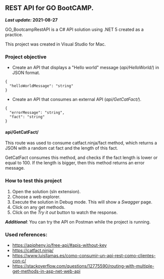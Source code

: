 ## REST API for GO BootCAMP.
***Last update:* 2021-08-27**

GO_BootcampRestAPI is a C# API solution using .NET 5 created as a practice.

This project was created in Visual Studio for Mac.
### Project objective

- Create an API that displays a "Hello world" message (*api/HelloWorld/*) in JSON format.

```
{
  "helloWorldMessage": "string"
}
```

- Create an API that consumes an external API (*api/GetCatFact/*).

```
{
  "errorMessage": "string",
  "fact": "string"
}
```

#### api/GetCatFact/

This route was used to consume catfact.ninja/fact method, which returns a JSON with a random cat fact and the length of this fact.

GetCatFact consumes this method, and checks if the fact length is lower or equal to 100. If the length is bigger, then this method returns an error message.

### How to test this project

1. Open the solution (sln extension).
2. Choose a web explorer.
3. Execute the solution in Debug mode. This will show a *Swagger* page.
4. Click on any get methods.
5. Click on the *Try it out* button to watch the response.

***Additional***: You can try the API on Postman while the project is running.
### Used references:
- https://apipheny.io/free-api/#apis-without-key
- https://catfact.ninja/
- https://www.luisllamas.es/como-consumir-un-api-rest-como-clientes-con-c/
- https://stackoverflow.com/questions/12775590/routing-with-multiple-get-methods-in-asp-net-web-api
